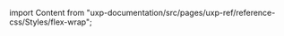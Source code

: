 
import Content from "uxp-documentation/src/pages/uxp-ref/reference-css/Styles/flex-wrap";

<Content query="product=xd"/>
